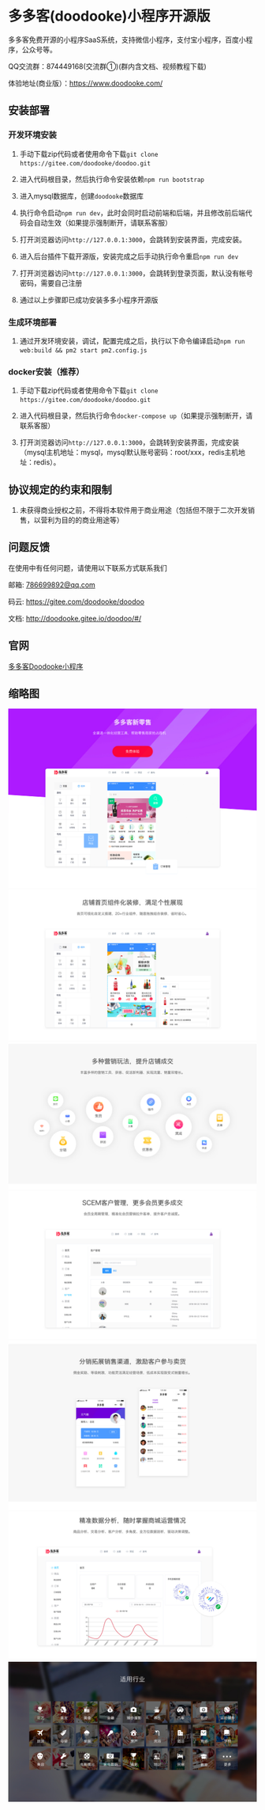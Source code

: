 # 多多客(doodooke)小程序开源版

多多客免费开源的小程序SaaS系统，支持微信小程序，支付宝小程序，百度小程序，公众号等。

QQ交流群：874449168(交流群①)(群内含文档、视频教程下载)

体验地址(商业版）：https://www.doodooke.com/  

## 安装部署

### 开发环境安装

1. 手动下载zip代码或者使用命令下载`git clone https://gitee.com/doodooke/doodoo.git`

2. 进入代码根目录，然后执行命令安装依赖`npm run bootstrap`

3. 进入mysql数据库，创建`doodooke`数据库

4. 执行命令启动`npm run dev`，此时会同时启动前端和后端，并且修改前后端代码会自动生效（如果提示强制断开，请联系客服）

5. 打开浏览器访问`http://127.0.0.1:3000`，会跳转到安装界面，完成安装。

6. 进入后台插件下载开源版，安装完成之后手动执行命令重启`npm run dev`

7. 打开浏览器访问`http://127.0.0.1:3000`，会跳转到登录页面，默认没有帐号密码，需要自己注册

8. 通过以上步骤即已成功安装多多小程序开源版

### 生成环境部署

1. 通过开发环境安装，调试，配置完成之后，执行以下命令编译启动`npm run web:build && pm2 start pm2.config.js`


### docker安装（推荐）

1. 手动下载zip代码或者使用命令下载`git clone https://gitee.com/doodooke/doodoo.git`

2. 进入代码根目录，然后执行命令`docker-compose up`（如果提示强制断开，请联系客服）

3. 打开浏览器访问`http://127.0.0.1:3000`，会跳转到安装界面，完成安装（mysql主机地址：mysql，mysql默认账号密码：root/xxx，redis主机地址：redis）。

## 协议规定的约束和限制

1. 未获得商业授权之前，不得将本软件用于商业用途（包括但不限于二次开发销售，以营利为目的的商业用途等）

## 问题反馈

在使用中有任何问题，请使用以下联系方式联系我们

邮箱: 786699892@qq.com

码云: https://gitee.com/doodooke/doodoo

文档: http://doodooke.gitee.io/doodoo/#/

## 官网
[多多客Doodooke小程序](https://www.doodooke.com)

## 缩略图
![](/docs/thumb/1.jpg)
![](/docs/thumb/2.jpg)
![](/docs/thumb/3.jpg)
![](/docs/thumb/4.jpg)
![](/docs/thumb/5.jpg)
![](/docs/thumb/6.jpg)
![](/docs/thumb/7.jpg)
